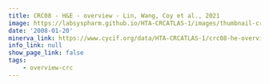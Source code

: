 ```yaml
---
title: CRC08 - H&E - overview - Lin, Wang, Coy et al., 2021
image: https://labsyspharm.github.io/HTA-CRCATLAS-1/images/thumbnail-crc08-he-overview.jpg
date: '2008-01-20'
minerva_link: https://www.cycif.org/data/HTA-CRCATLAS-1/crc08-he-overview
info_link: null
show_page_link: false
tags:
    - overview-crc
---
```

